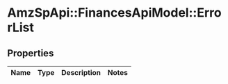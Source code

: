 # AmzSpApi::FinancesApiModel::ErrorList

## Properties
Name | Type | Description | Notes
------------ | ------------- | ------------- | -------------


